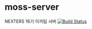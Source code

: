 # moss-server
NEXTERS 16기 이끼팀 서버
[![Build Status](https://travis-ci.org/Nexters/moss-server.svg?branch=develop)](https://travis-ci.org/Nexters/moss-server)
